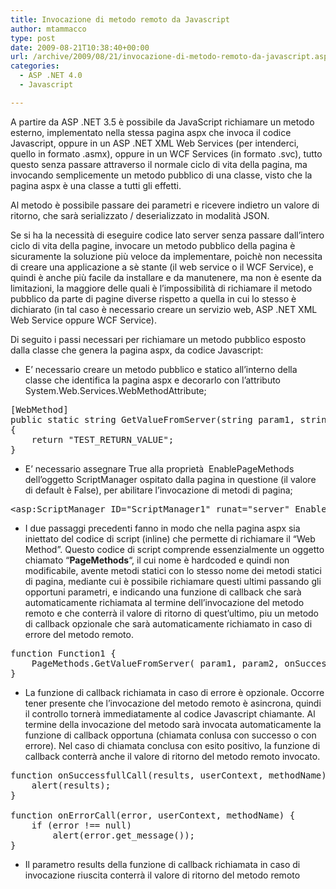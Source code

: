 ```yaml
---
title: Invocazione di metodo remoto da Javascript
author: mtammacco
type: post
date: 2009-08-21T10:38:40+00:00
url: /archive/2009/08/21/invocazione-di-metodo-remoto-da-javascript.aspx
categories:
  - ASP .NET 4.0
  - Javascript

---
```

A partire da ASP .NET 3.5 è possibile da JavaScript richiamare un metodo esterno, implementato nella stessa pagina aspx che invoca il codice Javascript, oppure in un ASP .NET XML Web Services (per intenderci, quello in formato .asmx), oppure in un WCF Services (in formato .svc), tutto questo senza passare attraverso il normale ciclo di vita della pagina, ma invocando semplicemente un metodo pubblico di una classe, visto che la pagina aspx è una classe a tutti gli effetti.

Al metodo è possibile passare dei parametri e ricevere indietro un valore di ritorno, che sarà serializzato / deserializzato in modalità JSON.

Se si ha la necessità di eseguire codice lato server senza passare dall&#8217;intero ciclo di vita della pagine, invocare un metodo pubblico della pagina è sicuramente la soluzione più veloce da implementare, poichè non necessita di creare una applicazione a sè stante (il web service o il WCF Service), e quindi è anche più facile da installare e da manutenere, ma non è esente da limitazioni, la maggiore delle quali è l&#8217;impossibilità di richiamare il metodo pubblico da parte di pagine diverse rispetto a quella in cui lo stesso è dichiarato (in tal caso è necessario creare un servizio web, ASP .NET XML Web Service oppure WCF Service).

Di seguito i passi necessari per richiamare un metodo pubblico esposto dalla classe che genera la pagina aspx, da codice Javascript:

  * E&#8217; necessario creare un metodo pubblico e statico all&#8217;interno della classe che identifica la pagina aspx e decorarlo con l&#8217;attributo System.Web.Services.WebMethodAttribute;

<pre class="brush: csharp; title: ; notranslate" title="">[WebMethod]
public static string GetValueFromServer(string param1, string param2)
{
    return "TEST_RETURN_VALUE";
}
</pre>

  * E&#8217; necessario assegnare True alla proprietà  EnablePageMethods dell&#8217;oggetto ScriptManager ospitato dalla pagina in questione (il valore di default è False), per abilitare l&#8217;invocazione di metodi di pagina;

<pre class="brush: csharp; title: ; notranslate" title="">&lt;asp:ScriptManager ID="ScriptManager1" runat="server" EnablePageMethods="true" /&gt;
</pre>

  * I due passaggi precedenti fanno in modo che nella pagina aspx sia iniettato del codice di script (inline) che permette di richiamare il &#8220;Web Method&#8221;. Questo codice di script comprende essenzialmente un oggetto chiamato &#8220;**PageMethods**&#8220;, il cui nome è hardcoded e quindi non modificabile, avente metodi statici con lo stesso nome dei metodi statici di pagina, mediante cui è possibile richiamare questi ultimi passando gli opportuni parametri, e indicando una funzione di callback che sarà automaticamente richiamata al termine dell&#8217;invocazione del metodo remoto e che conterrà il valore di ritorno di quest&#8217;ultimo, piu un metodo di callback opzionale che sarà automaticamente richiamato in caso di errore del metodo remoto.

<pre class="brush: csharp; title: ; notranslate" title="">function Function1 {
    PageMethods.GetValueFromServer( param1, param2, onSuccessfullCall, onErrorCall);
}
</pre>

  * La funzione di callback richiamata in caso di errore è opzionale. Occorre tener presente che l&#8217;invocazione del metodo remoto è asincrona, quindi il controllo tornerà immediatamente al codice Javascript chiamante. Al termine della invocazione del metodo sarà invocata automaticamente la funzione di callback opportuna (chiamata conlusa con successo o con errore). Nel caso di chiamata conclusa con esito positivo, la funzione di callback conterrà anche il valore di ritorno del metodo remoto invocato.

<pre class="brush: csharp; title: ; notranslate" title="">function onSuccessfullCall(results, userContext, methodName) {
    alert(results);
}
 
function onErrorCall(error, userContext, methodName) {
    if (error !== null)
        alert(error.get_message());
}
</pre>

  * Il parametro results della funzione di callback richiamata in caso di invocazione riuscita conterrà il valore di ritorno del metodo remoto